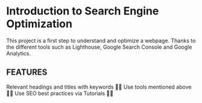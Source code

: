 # Introduction to Search Engine Optimization

This project is a first step to understand and optimize a webpage.
Thanks to the different tools such as Lighthouse, Google Search Console and Google Analytics.

## FEATURES 

Relevant headings and titles with keywords 👍🏻 
Use tools mentioned above 👍🏻 
Use SEO best practices via Tutorials 👍🏻 







